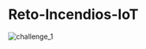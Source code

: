 # Reto-Incendios-IoT

![challenge_1](https://github.com/user-attachments/assets/dca1d865-a17a-4695-9e50-ad17dab06f72)

